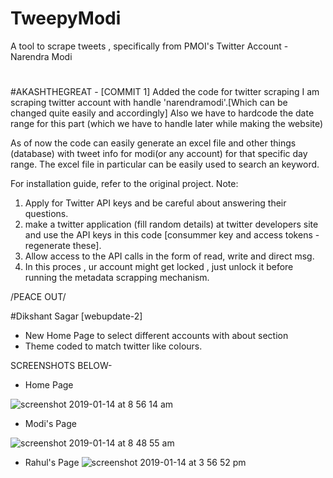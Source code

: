 # TweepyModi
A tool to scrape tweets , specifically from PMOI's Twitter Account - Narendra Modi
#

#AKASHTHEGREAT - [COMMIT 1]
Added the code for twitter scraping
I am scraping twitter account with handle 'narendramodi'.[Which can be changed quite easily and accordingly]
Also we have to hardcode the date range for this part (which we have to handle later while making the website)

As of now the code can easily generate an excel file and other things (database) with tweet info for modi(or any account) for that specific day range.
The excel file in particular can be easily used to search an keyword.

For installation guide, refer to the original project.
Note:
1. Apply for Twitter API keys and be careful about answering their questions.
2. make a twitter application (fill random details) at twitter developers site and use the API keys in this code [consummer key and access tokens - regenerate these].
3. Allow access to the API calls in the form of read, write and direct msg.
4. In this proces , ur account might get locked , just unlock it before running the metadata scrapping mechanism.

/PEACE OUT/


#Dikshant Sagar [webupdate-2]
- New Home Page to select different accounts with about section
- Theme coded to match twitter like colours.

SCREENSHOTS BELOW-
- Home Page

![screenshot 2019-01-14 at 8 56 14 am](https://user-images.githubusercontent.com/31593366/51095373-4afe4d00-17da-11e9-9464-f63c82435f35.png)

- Modi's Page

![screenshot 2019-01-14 at 8 48 55 am](https://user-images.githubusercontent.com/31593366/51095375-4b96e380-17da-11e9-9b89-ac241fe9bfe1.png)

- Rahul's Page
![screenshot 2019-01-14 at 3 56 52 pm](https://user-images.githubusercontent.com/31593366/51107552-1eb3f200-1815-11e9-825f-2a3cc904af75.png)

